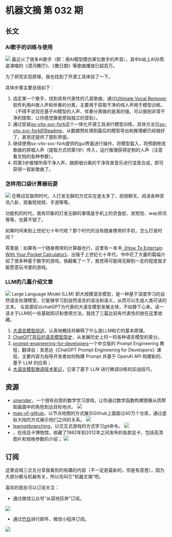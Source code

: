 # 机器文摘 第 032 期

## 长文
### AI歌手的训练与使用
![](2023-05-16-14-33-53.png)
最近火了很多AI歌手（即：用AI模型模仿某位歌手的声音），其中b站上AI孙燕姿演唱的《漠河舞厅》、《撒日朗》等歌曲播放已超百万。

为了研究实现原理，我也找到了开源工具体验了一下。

具体步骤主要总结如下：
  1. 选定某一个歌手，找到具有代表性的几首歌曲，通过[Ultimate Vocal Remover](https://ultimatevocalremover.com/)软件利用AI做人声和伴奏的分离，主要用于获取干净的纯人声用于模型训练。（不得不说现在基于AI模型的人声、伴奏分离做的是真的强，可以做到非常干净的提取，让你感觉像是原始独立的音轨）。
  2. 通过安装[so-vits-svc-fork](https://github.com/voicepaw/so-vits-svc-fork)这个一体化开源工具进行模型训练，具体方法见[so-vits-svc-fork的Readme](https://github.com/voicepaw/so-vits-svc-fork/blob/main/README_zh_CN.md)，从数据预处理到最后的模型导出和推理都已经做好了，甚至还提供了图形界面。
  3. 继续使用so-vits-svc-fork提供的gui界面进行操作，将模型载入，将预期修改歌曲的原唱人声（提取方式同第1步）传入，运行推理获得定制的人声（注意看文档的各种参数）。
  4. 将第3步推理所得干净人声，跟原唱分离的干净背景音乐进行混音合成，即可获得一首新歌曲了。

### 怎样用口袋计算器玩耍
![](2023-05-16-14-49-14.png)
在移动互联网时代，人打发无聊的方式实在是太多了，视频聊天、阅读各种资讯八卦、观看短视频、手游等等。

功能机的时代，我有印象的打发无聊的事情是手机上的贪食蛇、发短信、wap资讯等等，也算不错了。

如果时间来到上世纪七十年代呢？那个时代的没有随身携带的手机，怎么打发时间？

答案是：如果有一个随身携带的计算器也行，这里有一本书[《How To Entertain With Your Pocket Calculator》](https://archive.org/details/htewypc)，出版于上世纪七十年代。书中花了大量的篇幅介绍了很多种基于数字的游戏，我翻看了一下，我觉得可能得无聊到一定的程度我才能愿意玩书里的游戏。

### LLM的几篇介绍文章
![](2023-05-16-14-56-38.png)
Large Language Model (LLM) 即大规模语言模型，是一种基于深度学习的自然语言处理模型，它能够学习到自然语言的语法和语义，从而可以生成人类可读的文本。
与其感叹以chatGPT为代表的大语言模型发展太快，不如静下心来，读一读关于LLM的一些基础知识和使用方法，我找了三篇比较有代表性的放在这里收藏。
1. [大语言模型综述](https://github.com/RUCAIBox/LLMSurvey/blob/main/assets/LLM_Survey_Chinese_0418.pdf)，认真地概括并解释了什么是LLM和它的基本原理。
2. [ChatGPT背后的语言模型简史](https://www.bmpi.dev/dev/deep-learning/nlp-language-models/)，从发展历史上捋一捋各种语言模型的辈分。
3. [prompt-engineering-for-developers](https://github.com/datawhalechina/prompt-engineering-for-developers)一个中文版的 Prompt Engineering 教程，翻译自：吴恩达《ChatGPT Prompt Engineering for Developers》课程，主要内容为指导开发者如何构建 Prompt 并基于 OpenAI API 构建新的、基于 LLM 的应用；
4. [大语言模型微调技术笔记](https://github.com/ninehills/ninehills.github.io/issues/92)，记录了基于 LLM 进行微调训练的实战技巧。
  
## 资源
- [sinerider](https://sinerider.com/)，一个很有创意的数学学习游戏，让你通过数学函数构建图像从而帮助画面中的角色到达目标地点。
  ![](2023-05-16-15-04-41.png)
- [map-of-github](https://anvaka.github.io/map-of-github/#0.87/0/16.7)，以节点地图的方式展示Github上面超过40万个仓库，通过虚拟大陆的方式展示他们之间的关系。
  ![](2023-05-16-15-07-40.png)
- [learngitbranching](https://learngitbranching.js.org/?locale=zh_CN)，以交互式游戏的方式学习git命令。
  ![](2023-05-16-15-11-32.png)
- [](https://vgamuseum.ru/)，在线显卡博物馆，收藏了1982年到2012年之间发布的各款显卡，包括高清图片和规格参数的介绍；
  ![](2023-05-16-15-14-37.png)

## 订阅
这里会隔三岔五分享我看到的有趣的内容（不一定是最新的，但是有意思），因为大部分都与机器有关，所以先叫它“机器文摘”吧。

喜欢的朋友可以订阅关注：

- 通过微信公众号“从容地狂奔”订阅。

![](../weixin.jpg)

- 通过[竹白](https://zhubai.love/)进行邮件、微信小程序订阅。

![](../zhubai.jpg)